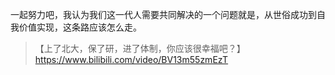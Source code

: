 一起努力吧，我认为我们这一代人需要共同解决的一个问题就是，从世俗成功到自我价值实现，这条路应该怎么走。

>【上了北大，保了研，进了体制，你应该很幸福吧？】 https://www.bilibili.com/video/BV13m55zmEzT